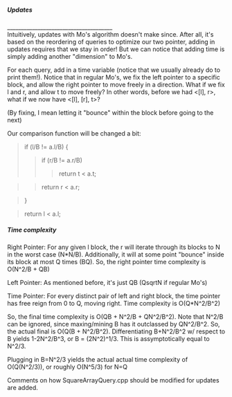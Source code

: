 <h5> Updates</h5>
______________________________________ <br>
Intuitively, updates with Mo's algorithm doesn't make since. After all,
it's based on the reordering of queries to optimize our two pointer, adding
in updates requires that we stay in order! But we can notice that adding
time is simply adding another "dimension" to Mo's.

For each query, add in a time variable (notice that we usually already do
to print them!). Notice that in regular Mo's, we fix the left pointer
to a specific block, and allow the right pointer to move freely in a
direction. What if we fix l and r, and allow t to move freely?
In other words, before we had <[l], r>, what if we now have <[l], [r], t>?

(By fixing, I mean letting it "bounce" within the block before going
to the next)

Our comparison function will be changed a bit:
> if (l/B != a.l/B) {
>> if (r/B != a.r/B)
>>> return t < a.t;

>> return r < a.r;

>}

> return l < a.l;

<h5> Time complexity </h5>

Right Pointer: For any given l block, the r will iterate through its 
blocks to N in the worst case (N*N/B). Additionally, it will at some point 
"bounce" inside its block at most Q times (BQ). So, the right pointer
time complexity is O(N^2/B + QB)

Left Pointer: As mentioned before, it's just QB (QsqrtN if regular Mo's)

Time Pointer: For every distinct pair of left and right block, the time
pointer has free reign from 0 to Q, moving right. Time complexity is
O(Q*N^2/B^2)



So, the final time complexity is O(QB + N^2/B + QN^2/B^2). Note that
N^2/B can be ignored, since maxing/mining B has it outclassed by
QN^2/B^2. So, the actual final is O(Q(B + N^2/B^2). Differentiating
B+N^2/B^2 w/ respect to B yields 1-2N^2/B^3, or B = (2N^2)^1/3. This
is assymptotically equal to N^2/3. 

Plugging in B=N^2/3 yields the actual actual time complexity of
O(Q(N^2/3)), or roughly O(N^5/3) for N=Q

Comments on how SquareArrayQuery.cpp should be modified for updates
are added.
